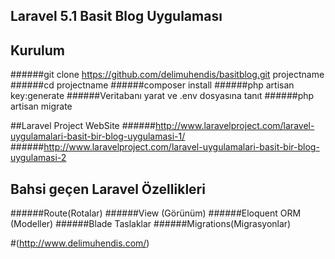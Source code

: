 ## Laravel 5.1 Basit Blog Uygulaması


## Kurulum

######git clone https://github.com/delimuhendis/basitblog.git projectname
######cd projectname
######composer install
######php artisan key:generate
######Veritabanı yarat ve .env dosyasına tanıt
######php artisan migrate 

##Laravel Project WebSite
######http://www.laravelproject.com/laravel-uygulamalari-basit-bir-blog-uygulamasi-1/
######http://www.laravelproject.com/laravel-uygulamalari-basit-bir-blog-uygulamasi-2

## Bahsi geçen Laravel Özellikleri
######Route(Rotalar)
######View (Görünüm)
######Eloquent ORM (Modeller)
######Blade Taslaklar
######Migrations(Migrasyonlar)

#(http://www.delimuhendis.com/)
